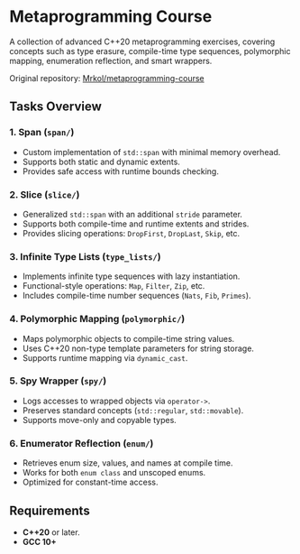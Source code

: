# Metaprogramming Course

A collection of advanced C++20 metaprogramming exercises, covering concepts such as type erasure, compile-time type sequences, polymorphic mapping, enumeration reflection, and smart wrappers.

Original repository: [Mrkol/metaprogramming-course](https://github.com/Mrkol/metaprogramming-course.git)

## Tasks Overview

### 1. **Span (`span/`)**
   - Custom implementation of `std::span` with minimal memory overhead.
   - Supports both static and dynamic extents.
   - Provides safe access with runtime bounds checking.

### 2. **Slice (`slice/`)**
   - Generalized `std::span` with an additional `stride` parameter.
   - Supports both compile-time and runtime extents and strides.
   - Provides slicing operations: `DropFirst`, `DropLast`, `Skip`, etc.

### 3. **Infinite Type Lists (`type_lists/`)**
   - Implements infinite type sequences with lazy instantiation.
   - Functional-style operations: `Map`, `Filter`, `Zip`, etc.
   - Includes compile-time number sequences (`Nats`, `Fib`, `Primes`).

### 4. **Polymorphic Mapping (`polymorphic/`)**
   - Maps polymorphic objects to compile-time string values.
   - Uses C++20 non-type template parameters for string storage.
   - Supports runtime mapping via `dynamic_cast`.

### 5. **Spy Wrapper (`spy/`)**
   - Logs accesses to wrapped objects via `operator->`.
   - Preserves standard concepts (`std::regular`, `std::movable`).
   - Supports move-only and copyable types.

### 6. **Enumerator Reflection (`enum/`)**
   - Retrieves enum size, values, and names at compile time.
   - Works for both `enum class` and unscoped enums.
   - Optimized for constant-time access.

## Requirements
- **C++20** or later.
- **GCC 10+**

